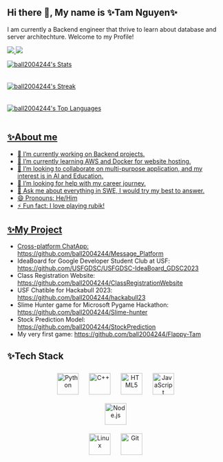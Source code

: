## Hi there 👋, My name is ✨Tam Nguyen✨
I am currently a Backend engineer that thrive to learn about database and server architechture. Welcome to my Profile!


<a href=https://www.linkedin.com/in/tam-nguyen-cs/> <img src="https://img.shields.io/badge/-LinkedIn-0e76a8?style=plastic&logo=linkedIn"> <img src="https://komarev.com/ghpvc/?username=ball2004244&color=blue">


<!-- GitHub Stats -->
![ball2004244's Stats](https://github-readme-stats.vercel.app/api?username=ball2004244&theme=tokyonight&show_icons=true&hide_border=true&count_private=true)
<br />
<br />
<br />
![ball2004244's Streak](https://github-readme-streak-stats.herokuapp.com/?user=ball2004244&theme=tokyonight&hide_border=true) 
<br />
<br />
<br />
![ball2004244's Top Languages](https://github-readme-stats.vercel.app/api/top-langs/?username=ball2004244&theme=tokyonight&show_icons=true&hide_border=true&layout=compact) 
<br />
<br />

## ✨About me
- 🔭 I’m currently working on Backend projects.
- 🌱 I’m currently learning AWS and Docker for website hosting.
- 👯 I’m looking to collaborate on multi-purpose application, and my interest is in AI and Education.
- 🤔 I’m looking for help with my career journey.
- 💬 Ask me about everything in SWE, I would try my best to answer.
- 😄 Pronouns: He/Him
- ⚡ Fun fact: I love playing rubik!

## ✨My Project
- Cross-platform ChatApp: https://github.com/ball2004244/Message_Platform
- IdeaBoard for Google Developer Student Club at USF: https://github.com/USFGDSC/USFGDSC-IdeaBoard_GDSC2023
- Class Registration Website: https://github.com/ball2004244/ClassRegistrationWebsite
- USF Chatible for Hackabull 2023: https://github.com/ball2004244/hackabull23
- Slime Hunter game for Microsoft Pygame Hackathon: https://github.com/ball2004244/Slime-hunter
- Stock Prediction Model: https://github.com/ball2004244/StockPrediction
- My very first game: https://github.com/ball2004244/Flappy-Tam

## ✨Tech Stack
<!-- Language -->
<div align="center">  
  <img style="margin: 10px" src="https://profilinator.rishav.dev/skills-assets/python-original.svg" alt="Python" height="50" />  
  <img style="margin: 10px" src="https://profilinator.rishav.dev/skills-assets/cplusplus-original.svg" alt="C++" height="50" />  
  <img style="margin: 10px" src="https://profilinator.rishav.dev/skills-assets/html5-original-wordmark.svg" alt="HTML5" height="50" />  
  <img style="margin: 10px" src="https://profilinator.rishav.dev/skills-assets/javascript-original.svg" alt="JavaScript" height="50" />  
</div>

<!-- Framework -->
<div align="center">  
  <img style="margin: 10px" src="https://profilinator.rishav.dev/skills-assets/nodejs-original-wordmark.svg" alt="Node.js" height="50" />  
</div>

<!-- DevOps -->
<div align="center">
  <img style="margin: 10px" src="https://profilinator.rishav.dev/skills-assets/linux-original.svg" alt="Linux" height="50" />  
  <img style="margin: 10px" src="https://profilinator.rishav.dev/skills-assets/git-scm-icon.svg" alt="Git" height="50" />  
</div>
